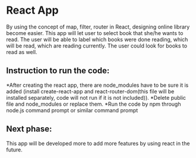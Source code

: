 ﻿# React App

By using the concept of map, filter, router in React, designing online library become easier. This app will let user to select book that she/he wants to read. The user will be able to label which books were done reading, which will be read, which are reading currently. The user could look for books to read as well.



## Instruction to run the code:
*After creating the react app, there are node_modules have to be sure it is added (install create-react-app and react-router-dom(this file will be installed separately, code will not run if it is not included)).
*Delete public file and node_modules or replace them. 
*Run the code by npm through node.js command prompt or similar command prompt 



## Next phase:
This app will be developed more to add more features by using react in the future.
